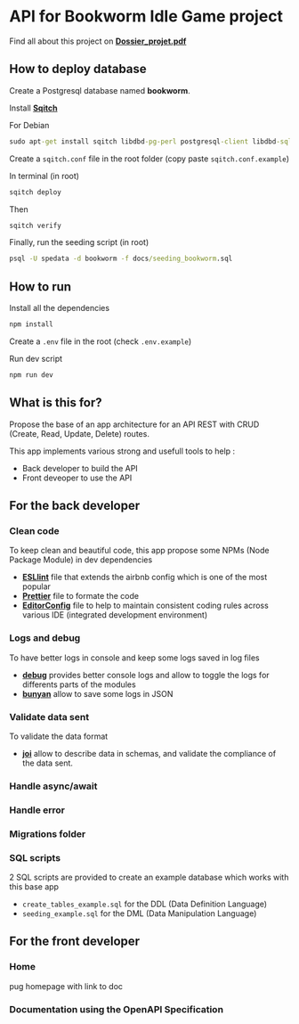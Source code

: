 
# API for Bookworm Idle Game project

Find all about this project on **[Dossier_projet.pdf](https://github.com/AgathePons/bookworm-back-API/blob/master/Dossier_projet.pdf)**

## How to deploy database

Create a Postgresql database named **bookworm**.

Install **[Sqitch](https://sqitch.org/)**

For Debian

```cmd
sudo apt-get install sqitch libdbd-pg-perl postgresql-client libdbd-sqlite3-perl sqlite3
```

Create a `sqitch.conf` file in the root folder (copy paste `sqitch.conf.example`)

In terminal (in root)

```cmd
sqitch deploy
```

Then

```cmd
sqitch verify
```

Finally, run the seeding script (in root)

```cmd
psql -U spedata -d bookworm -f docs/seeding_bookworm.sql
```

## How to run

Install all the dependencies

```cmd
npm install
```

Create a `.env` file in the root (check `.env.example`)

Run dev script

```cmd
npm run dev
```

## What is this for?

Propose the base of an app architecture for an API REST with CRUD (Create, Read, Update, Delete) routes.

This app implements various strong and usefull tools to help :

- Back developer to build the API
- Front deveoper to use the API

## For the back developer

### Clean code

To keep clean and beautiful code, this app propose some NPMs (Node Package Module) in dev dependencies

- **[ESLlint](https://eslint.org/)** file that extends the airbnb config which is one of the most popular
- **[Prettier](https://prettier.io/)** file to formate the code
- **[EditorConfig](https://editorconfig.org/)** file to help to maintain consistent coding rules across various IDE (integrated development environment)

### Logs and debug

To have better logs in console and keep some logs saved in log files

- **[debug](https://www.npmjs.com/package/debug)** provides better console logs and allow to toggle the logs for differents parts of the modules
- **[bunyan](https://www.npmjs.com/package/bunyan)** allow to save some logs in JSON

### Validate data sent

To validate the data format

- **[joi](https://www.npmjs.com/package/joi)** allow to describe data in schemas, and validate the compliance of the data sent.

### Handle async/await

### Handle error

### Migrations folder

### SQL scripts

2 SQL scripts are provided to create an example database which works with this base app

- `create_tables_example.sql` for the DDL (Data Definition Language)
- `seeding_example.sql` for the DML (Data Manipulation Language)

## For the front developer

### Home

pug homepage with link to doc

### Documentation using the OpenAPI Specification

